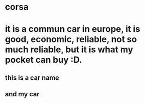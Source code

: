 # corsa
# it is a commun car in europe, it is good, economic, reliable, not so much reliable, but it is what my pocket can buy :D.

## this is a car name
## and my car

